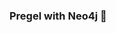 ### Pregel with Neo4j 🚀



































































































































 





























































